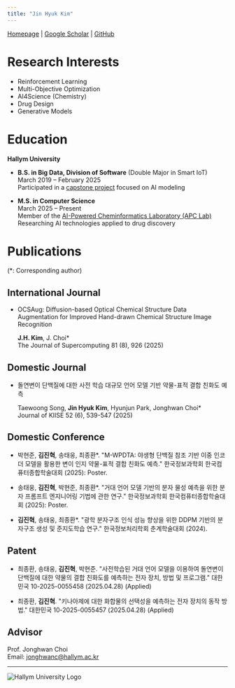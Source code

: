 ```yaml
---
title: "Jin Hyuk Kim"
---
```


[Homepage](https://www.notion.so/Jin-s-Study-194ee3c1d96b80a2b0cce212cc8d597e) | [Google Scholar](https://scholar.google.co.kr/citations?user=8ly72dcAAAAJ&hl=en) | [GitHub](https://github.com/jjjabcd)


# Research Interests

- Reinforcement Learning  
- Multi-Objective Optimization  
- AI4Science (Chemistry)  
- Drug Design  
- Generative Models  

# Education

**Hallym University**

- **B.S. in Big Data, Division of Software** (Double Major in Smart IoT)  
  March 2019 – February 2025  
  Participated in a [capstone project](https://www.notion.so/CanChem-198ee3c1d96b81c0b665fe2caa898abb?source=copy_link) focused on AI modeling

- **M.S. in Computer Science**  
  March 2025 – Present  
  Member of the [AI-Powered Cheminformatics Laboratory (APC Lab)](https://sites.google.com/view/hallym-apclab/home?authuser=0)  
  Researching AI technologies applied to drug discovery



# Publications

(*: Corresponding author)

## International Journal

- OCSAug: Diffusion-based Optical Chemical Structure Data Augmentation for Improved Hand-drawn Chemical Structure Image Recognition

  **J.H. Kim**, J. Choi*  
  The Journal of Supercomputing 81 (8), 926 (2025)  


## Domestic Journal

- 돌연변이 단백질에 대한 사전 학습 대규모 언어 모델 기반 약물-표적 결합 친화도 예측

  Taewoong Song, **Jin Hyuk Kim**, Hyunjun Park, Jonghwan Choi*  
  Journal of KIISE 52 (6), 539-547 (2025)  

## Domestic Conference

- 박현준, **김진혁**, 송태웅, 최종환*. "M-WPDTA: 야생형 단백질 참조 기반 이중 인코더 모델을 활용한 변이 인지 약물-표적 결합 친화도 예측." 한국정보과학회 한국컴퓨터종합학술대회 (2025): Poster.

- 송태웅, **김진혁**, 박현준, 최종환*. "거대 언어 모델 기반의 분자 물성 예측을 위한 분자 프롬프트 엔지니어링 기법에 관한 연구." 한국정보과학회 한국컴퓨터종합학술대회 (2025): Poster.

- **김진혁**, 송태웅, 최종환*. "광학 분자구조 인식 성능 향상을 위한 DDPM 기반의 분자구조 생성 및 준지도학습 연구." 한국정보처리학회 춘계학술대회 (2024).

## Patent

- 최종환, 송태웅, **김진혁**, 박현준. "사전학습된 거대 언어 모델을 이용하여 돌연변이 단백질에 대한 약물의 결합 친화도를 예측하는 전자 장치, 방법 및 프로그램." 대한민국 10-2025-0055458 (2025.04.28) (Applied)

- 최종환, **김진혁**. "키나아제에 대한 화합물의 선택성을 예측하는 전자 장치의 동작 방법." 대한민국 10-2025-0055457 (2025.04.28) (Applied)

## Advisor

Prof. Jonghwan Choi  
Email: jonghwanc@hallym.ac.kr

---

![Hallym University Logo](https://www.hallym.ac.kr/.resources/hallym_univ_theme/hallym/ko/img/abouthallym/symbol-ui-emblem1.png)
